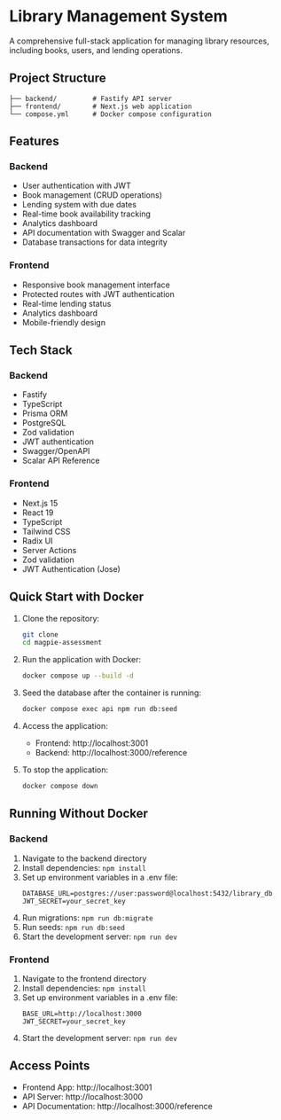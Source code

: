 # Library Management System
A comprehensive full-stack application for managing library resources, including books, users, and lending operations.

## Project Structure
```
├── backend/         # Fastify API server
├── frontend/        # Next.js web application
└── compose.yml      # Docker compose configuration
```

## Features
### Backend
- User authentication with JWT
- Book management (CRUD operations)
- Lending system with due dates
- Real-time book availability tracking
- Analytics dashboard
- API documentation with Swagger and Scalar
- Database transactions for data integrity
### Frontend
- Responsive book management interface
- Protected routes with JWT authentication
- Real-time lending status
- Analytics dashboard
- Mobile-friendly design
## Tech Stack
### Backend
- Fastify
- TypeScript
- Prisma ORM
- PostgreSQL
- Zod validation
- JWT authentication
- Swagger/OpenAPI
- Scalar API Reference
### Frontend
- Next.js 15
- React 19
- TypeScript
- Tailwind CSS
- Radix UI
- Server Actions
- Zod validation
- JWT Authentication (Jose)
## Quick Start with Docker
1. Clone the repository:
   ```bash
   git clone
   cd magpie-assessment
   ```
2. Run the application with Docker:
   ```bash
   docker compose up --build -d
   ```
3. Seed the database after the container is running:
   ```bash
   docker compose exec api npm run db:seed
   ```
4. Access the application:
   
   - Frontend: http://localhost:3001
   - Backend: http://localhost:3000/reference
5. To stop the application:
   ```bash
   docker compose down
   ```
## Running Without Docker
### Backend
1. Navigate to the backend directory
2. Install dependencies: `npm install`
3. Set up environment variables in a .env file:
   ```plaintext
   DATABASE_URL=postgres://user:password@localhost:5432/library_db
   JWT_SECRET=your_secret_key
   ```
4. Run migrations: `npm run db:migrate`
5. Run seeds: `npm run db:seed`
6. Start the development server: `npm run dev`
### Frontend
1. Navigate to the frontend directory
2. Install dependencies: `npm install`
3. Set up environment variables in a .env file:
   ```plaintext
   BASE_URL=http://localhost:3000 
   JWT_SECRET=your_secret_key
   ```
4. Start the development server: `npm run dev`
## Access Points
- Frontend App: http://localhost:3001
- API Server: http://localhost:3000
- API Documentation: http://localhost:3000/reference